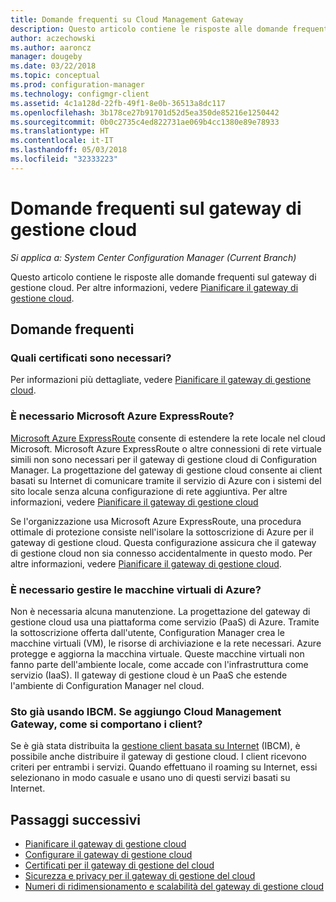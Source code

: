 ```yaml
---
title: Domande frequenti su Cloud Management Gateway
description: Questo articolo contiene le risposte alle domande frequenti sul gateway di gestione cloud
author: aczechowski
ms.author: aaroncz
manager: dougeby
ms.date: 03/22/2018
ms.topic: conceptual
ms.prod: configuration-manager
ms.technology: configmgr-client
ms.assetid: 4c1a128d-22fb-49f1-8e0b-36513a8dc117
ms.openlocfilehash: 3b178ce27b91701d52d5ea350de85216e1250442
ms.sourcegitcommit: 0b0c2735c4ed822731ae069b4cc1380e89e78933
ms.translationtype: HT
ms.contentlocale: it-IT
ms.lasthandoff: 05/03/2018
ms.locfileid: "32333223"
---
```

# <a name="frequently-asked-questions-about-the-cloud-management-gateway"></a>Domande frequenti sul gateway di gestione cloud

*Si applica a: System Center Configuration Manager (Current Branch)*

Questo articolo contiene le risposte alle domande frequenti sul gateway di gestione cloud. Per altre informazioni, vedere [Pianificare il gateway di gestione cloud](/sccm/core/clients/manage/cmg/plan-cloud-management-gateway).


## <a name="frequently-asked-questions"></a>Domande frequenti

### <a name="what-certificates-do-i-need"></a>Quali certificati sono necessari?

Per informazioni più dettagliate, vedere [Pianificare il gateway di gestione cloud](/sccm/core/clients/manage/cmg/certificates-for-cloud-management-gateway).


### <a name="do-i-need-azure-expressroute"></a>È necessario Microsoft Azure ExpressRoute?

[Microsoft Azure ExpressRoute](/azure/expressroute/expressroute-introduction) consente di estendere la rete locale nel cloud Microsoft. Microsoft Azure ExpressRoute o altre connessioni di rete virtuale simili non sono necessari per il gateway di gestione cloud di Configuration Manager. La progettazione del gateway di gestione cloud consente ai client basati su Internet di comunicare tramite il servizio di Azure con i sistemi del sito locale senza alcuna configurazione di rete aggiuntiva. Per altre informazioni, vedere [Pianificare il gateway di gestione cloud](/sccm/core/clients/manage/cmg/plan-cloud-management-gateway)

Se l'organizzazione usa Microsoft Azure ExpressRoute, una procedura ottimale di protezione consiste nell'isolare la sottoscrizione di Azure per il gateway di gestione cloud. Questa configurazione assicura che il gateway di gestione cloud non sia connesso accidentalmente in questo modo. Per altre informazioni, vedere [Pianificare il gateway di gestione cloud](/sccm/core/clients/manage/cmg/security-and-privacy-for-cloud-management-gateway).


### <a name="do-i-need-to-maintain-the-azure-virtual-machines"></a>È necessario gestire le macchine virtuali di Azure?

Non è necessaria alcuna manutenzione. La progettazione del gateway di gestione cloud usa una piattaforma come servizio (PaaS) di Azure. Tramite la sottoscrizione offerta dall'utente, Configuration Manager crea le macchine virtuali (VM), le risorse di archiviazione e la rete necessari. Azure protegge e aggiorna la macchina virtuale. Queste macchine virtuali non fanno parte dell'ambiente locale, come accade con l'infrastruttura come servizio (IaaS). Il gateway di gestione cloud è un PaaS che estende l'ambiente di Configuration Manager nel cloud. 


### <a name="im-already-using-ibcm-if-i-add-cmg-how-do-clients-behave"></a>Sto già usando IBCM. Se aggiungo Cloud Management Gateway, come si comportano i client?

Se è già stata distribuita la [gestione client basata su Internet](/sccm/core/clients/manage/plan-internet-based-client-management) (IBCM), è possibile anche distribuire il gateway di gestione cloud. I client ricevono criteri per entrambi i servizi. Quando effettuano il roaming su Internet, essi selezionano in modo casuale e usano uno di questi servizi basati su Internet.


## <a name="next-steps"></a>Passaggi successivi

- [Pianificare il gateway di gestione cloud](/sccm/core/clients/manage/cmg/plan-cloud-management-gateway)
- [Configurare il gateway di gestione cloud](/sccm/core/clients/manage/cmg/setup-cloud-management-gateway)
- [Certificati per il gateway di gestione del cloud](/sccm/core/clients/manage/cmg/certificates-for-cloud-management-gateway)
- [Sicurezza e privacy per il gateway di gestione del cloud](/sccm/core/clients/manage/cmg/security-and-privacy-for-cloud-management-gateway)
- [Numeri di ridimensionamento e scalabilità del gateway di gestione cloud](/sccm/core/plan-design/configs/size-and-scale-numbers#bkmk_cmg)